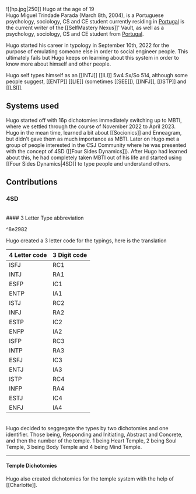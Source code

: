
![[hp.jpg|250]]
Hugo at the age of 19
<br>
Hugo Miguel Trindade Parada (March 8th, 2004), is a Portuguese psychology, sociology, CS and CE student currently residing in [Portugal](https://en.wikipedia.org/wiki/Portugal) is the current writer of the [[SelfMastery Nexus]]' Vault, as well as a psychology, sociology, CS and CE student from [Portugal](https://en.wikipedia.org/wiki/Portugal).

Hugo started his career in typology in September 10th, 2022 for the purpose of emulating someone else in order to social engineer people. This ultimately fails but Hugo keeps on learning about this system in order to know more about himself and other people.

Hugo self types himself as an [[INTJ]] [[ILI]] 5w4 Sx/So 514, although some people suggest, [[ENTP]] [[LIE]] (sometimes [[SEE]]), [[INFJ]], [[ISTP]] and [[LSI]].

## Systems used

Hugo started off with 16p dichotomies immediately switching up to MBTI, where we settled through the course of November 2022 to April 2023. Hugo in the mean time, learned a bit about [[Socionics]] and Enneagram, but didn't gave them as much importance as MBTI. Later on Hugo met a group of people interested in the CSJ Community where he was presented with the concept of 4SD ([[Four Sides Dynamics]]). After Hugo had learned about this, he had completely taken MBTI out of his life and started using [[Four Sides Dynamics|4SD]] to type people and understand others. 
## Contributions 

### 4SD
<br>
#### 3 Letter Type abbreviation

^8e2982

Hugo created a 3 letter code for the typings, here is the translation
<br>

|4 Letter code|3 Digit code|
|---|---|
|ISFJ|RC1|
|INTJ|RA1|
|ESFP|IC1|
|ENTP|IA1|
|ISTJ|RC2|
|INFJ|RA2|
|ESTP|IC2|
|ENFP|IA2|
|ISFP|RC3|
|INTP|RA3|
|ESFJ|IC3|
|ENTJ|IA3|
|ISTP|RC4|
|INFP|RA4|
|ESTJ|IC4|
|ENFJ|IA4|
<br>
Hugo decided to seggregate the types by two dichotomies and one identifier. Those being, Responding and Initiating, Abstract and Concrete, and then the number of the temple. 1 being Heart Temple, 2 being Soul Temple, 3 being Body Temple and 4 being Mind Temple.

---

#### Temple Dichotomies

Hugo also created dichotomies for the temple system with the help of [[Charlotte]].